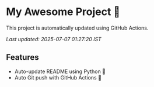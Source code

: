 # My Awesome Project 🚀

This project is automatically updated using GitHub Actions.

_Last updated: 2025-07-07 01:27:20 IST_

## Features
- Auto-update README using Python 🐍
- Auto Git push with GitHub Actions 🤖

